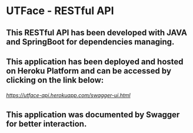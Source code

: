 # UTFace - RESTful API

## This RESTful API has been developed with JAVA and SpringBoot for dependencies managing.

## This application has been deployed and hosted on Heroku Platform and can be accessed by clicking on the link below:

###### https://utface-api.herokuapp.com/swagger-ui.html

## This application was documented by Swagger for better interaction.
